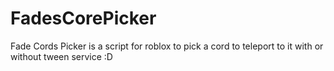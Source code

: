 # FadesCorePicker
Fade Cords Picker is a script for roblox to pick a cord to teleport to it with or without tween service :D
